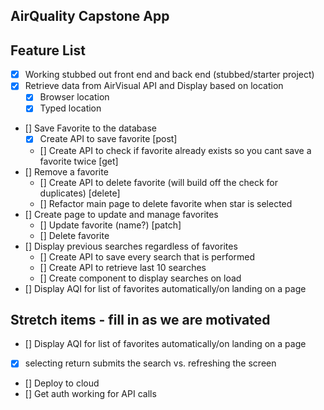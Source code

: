 ## AirQuality Capstone App

## Feature List
* [X] Working stubbed out front end and back end (stubbed/starter project)
* [X] Retrieve data from AirVisual API and Display based on location
    * [X] Browser location
    * [X] Typed location 
* [] Save Favorite to the database
    * [X] Create API to save favorite [post]
    * [] Create API to check if favorite already exists so you cant save a favorite twice [get]
* [] Remove a favorite
    * [] Create API to delete favorite (will build off the check for duplicates) [delete]
    * [] Refactor main page to delete favorite when star is selected
* [] Create page to update and manage favorites
    * [] Update favorite (name?) [patch]
    * [] Delete favorite
* [] Display previous searches regardless of favorites
    * [] Create API to save every search that is performed
    * [] Create API to retrieve last 10 searches
    * [] Create component to display searches on load
* [] Display AQI for list of favorites automatically/on landing on a page

## Stretch items - fill in as we are motivated
* [] Display AQI for list of favorites automatically/on landing on a page
* [X] selecting return submits the search vs. refreshing the screen
* [] Deploy to cloud
* [] Get auth working for API calls